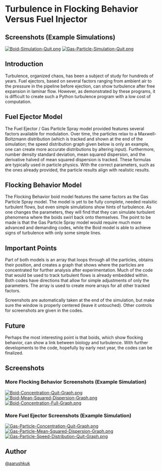 # Turbulence in Flocking Behavior Versus Fuel Injector

## Screenshots (Example Simulations)
[![Boid-Simulation-Quit.png](https://i.postimg.cc/hvQkpwdQ/Boid-Simulation-Quit.png)](https://postimg.cc/64wbQMzB)
[![Gas-Particle-Simulation-Quit.png](https://i.postimg.cc/brMzvkQk/Gas-Particle-Simulation-Quit.png)](https://postimg.cc/N26hJyCj)


## Introduction
Turbulence, organized chaos, has been a subject of study for hundreds of years. Fuel ejectors, based on several factors ranging from ambient air to the pressure in the pipeline before ejection, can show turbulence after free expansion in laminar flow. However, as demonstrated by these programs, it is difficult to create such a Python turbulence program with a low cost of computation. 

## Fuel Ejector Model
The Fuel Ejector / Gas Particle Spray model provided features several factors available for modulation. Over time, the particles relax to a Maxwell-Boltzmann distribution (which is tracked and shown at the end of the simulation; the speed distribution graph given below is only an example, one can create more accurate distributions by altering input). Furthermore, number density standard deviation, mean squared dispersion, and the derivative halved of mean squared dispersion is tracked. These formulas are typically used in particle physics. With the correct parameters, such as the ones already provided, the particle results align with realistic results.

## Flocking Behavior Model
The Flocking Behavior boid model features the same factors as the Gas Particle Spray model. The model is yet to be fully complete, needed realsitic turbulent flows, but even simple simulations show hints of turbulence. As one changes the parameters, they will find that they can simulate turbulent phenomena where the boids swirl back onto themselves. The point to be made is that the Gas Particle Spray model would require much more advanced and demanding codes, while the Boid model is able to achieve signs of turbulence with only some simple lines.

## Important Points
Part of both models is an array that loops through all the particles, obtains their position, and creates a graph that shows where the particles are concentrated for further analysis after experimentation. Much of the code that would be used to track turbulent flows is already embedded within. Both codes have directions that allow for simple adjustments of only the parameters. The array is used to create more arrays for all other tracked factors.

Screenshots are automatically taken at the end of the simulation, but make sure the window is properly centered (leave it untouched). Other controls for screenshots are given in the codes.

## Future

Perhaps the most interesting point is that boids, which show flocking behavior, can show a link between biology and turbulence. With further developments to the code, hopefully by early next year, the codes can be finalized.

## Screenshots

### More Flocking Behavior Screenshots (Example Simulation)

[![Boid-Concentration-Quit-Graph.png](https://i.postimg.cc/RV5S2QZx/Boid-Concentration-Quit-Graph.png)](https://postimg.cc/s1mChWWT)
[![Boid-Mean-Squared-Dispersion-Graph.png](https://i.postimg.cc/dVQYKWMp/Boid-Mean-Squared-Dispersion-Graph.png)](https://postimg.cc/qzFYsxvx)
[![Boid-Concentration-Full-Graph.png](https://i.postimg.cc/4yRD2Pb8/Boid-Concentration-Full-Graph.png)](https://postimg.cc/5YpK6wrv)

### More Fuel Ejector Screenshots (Example Simulation)

[![Gas-Particle-Concentration-Quit-Graph.png](https://i.postimg.cc/kXBGdXxW/Gas-Particle-Concentration-Quit-Graph.png)](https://postimg.cc/6yxtrKbQ)
[![Gas-Particle-Mean-Squared-Dispersion-Graph.png](https://i.postimg.cc/GmvccB9T/Gas-Particle-Mean-Squared-Dispersion-Graph.png)](https://postimg.cc/SnN0dx6m)
[![Gas-Particle-Speed-Distribution-Quit-Graph.png](https://i.postimg.cc/sXgy9wm5/Gas-Particle-Speed-Distribution-Quit-Graph.png)](https://postimg.cc/7Cdpq1pL)



## Author
[@aarushkuk](https://github.com/aarushkuk)
